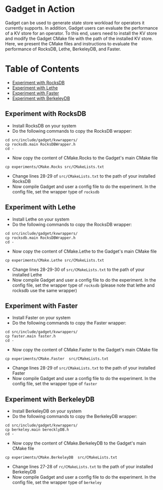 # Gadget in Action

Gadget can be used to generate state store workload for operators it currently supports. In addition, Gadget users can evaluate the performance of a KV store for an operator. To this end, users need to install the KV store and modify the Gadget CMake file with the path of the installed KV store. Here, we present the CMake files and instructions to evaluate the performance of RocksDB, Lethe, BerkeleyDB, and Faster.

# Table of Contents

- [Experiment with RocksDB](#Experiment-with-RocksDB)
- [Experiment with Lethe](#Experiment-with-lethe)
- [Experiment with Faster](#Experiment-with-Faster)
- [Experiment with BerkeleyDB](#Experiment-with-BerkeleyDB)


## Experiment with RocksDB
- Install RocksDB on your system
- Do the following commands to copy the RocksDB wrapper:
```
cd src/include/gadget/kvwrappers/
cp rocksdb.main RocksDBWrapper.h 
cd -
```
- Now copy the content of CMake.Rocks to the Gadget's main CMake file
```
cp experiments/CMake.Rocks src/CMakeLists.txt 
```
- Change lines 28-29 of `src/CMakeLists.txt` to the path of your installed RocksDB
- Now compile Gadget and user a config file to do the experiment. In the config file, set the wrapper type of `rocksdb`




## Experiment with Lethe
- Install Lethe on your system
- Do the following commands to copy the RocksDB wrapper:
```
cd src/include/gadget/kvwrappers/
cp rocksdb.main RocksDBWrapper.h 
cd -
```
- Now copy the content of CMake.Lethe to the Gadget's main CMake file
```
cp experiments/CMake.Lethe src/CMakeLists.txt 
```
- Change lines 28-29-30 of `src/CMakeLists.txt` to the path of your installed Lethe
- Now compile Gadget and user a config file to do the experiment. In the config file, set the wrapper type of `rocksdb` (please note that lethe and rocksdb use the same wrapper)


## Experiment with Faster
- Install Faster on your system
- Do the following commands to copy the Faster wrapper:
```
cd src/include/gadget/kvwrappers/
cp faster.main faster.h 
cd -
```
- Now copy the content of CMake.Faster to the Gadget's main CMake file
```
cp experiments/CMake.Faster  src/CMakeLists.txt 
```
- Change lines 28-29 of `src/CMakeLists.txt` to the path of your installed Faster
- Now compile Gadget and user a config file to do the experiment. In the config file, set the wrapper type of `faster`

## Experiment with BerkeleyDB
- Install BerkeleyDB on your system
- Do the following commands to copy the BerkeleyDB wrapper:
```
cd src/include/gadget/kvwrappers/
cp berkeley.main berecklyDB.h
cd -
```
- Now copy the content of CMake.BerkeleyDB to the Gadget's main CMake file
```
cp experiments/CMake.BerkeleyDB  src/CMakeLists.txt 
```
- Change lines 27-28 of `rc/CMakeLists.txt` to the path of your installed BerkeleyDB
- Now compile Gadget and user a config file to do the experiment. In the config file, set the wrapper type of `berkeley`
